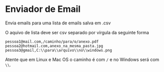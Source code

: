 # Enviador de Email

Envia emails para uma lista de emails salva em .csv

O aquivo de lista deve ser csv separado por vírgula da seguinte forma
```
pessoa1@mail.com,/caminho/para/o/anexo.pdf
pessoa2@hotmail.com,anexo_na_mesma_pasta.jpg
pessoa3@gmail,C:\\para\\arquivo\\no\\windows.png
```

Atente que em Linux e Mac OS o caminho é com `/` e no Windows será com `\\`. 
